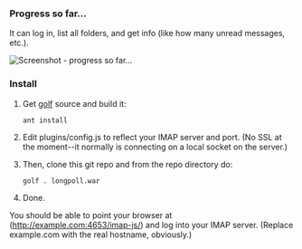 ### Progress so far...

It can log in, list all folders, and get info (like how many unread messages,
etc.).

![Screenshot - progress so far...](http://github.com/micha/imap-js/raw/master/screenshot.png "Screenshot - progress so far...")

### Install

1. Get [golf](http://github.com/golf/golf) source and build it:

    `ant install`

2. Edit plugins/config.js to reflect your IMAP server and port. (No SSL at 
   the moment--it normally is connecting on a local socket on the server.)

3. Then, clone this git repo and from the repo directory do:

    `golf . longpoll.war`

4. Done.

You should be able to point your browser at (http://example.com:4653/imap-js/)
and log into your IMAP server. (Replace example.com with the real hostname,
obviously.)  
